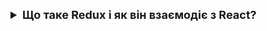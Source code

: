 <details style="margin-bottom: 15px;">
  <summary style="cursor: pointer; outline: none; font-weight: bold; font-size: 18px;">
    Що таке Redux і як він взаємодіє з React?
  </summary>
  <div style="padding: 10px; font-size: 16px;">
    <p>Тут знаходиться текст, який може відкриватися та закриватися.</p>
  </div>
</details>
